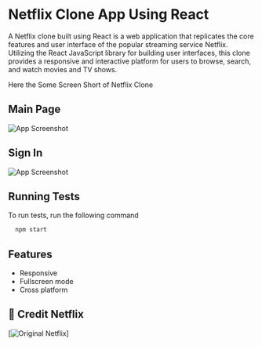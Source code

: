 
# Netflix Clone App Using React


A Netflix clone built using React is a web application that replicates the core features and user interface of the popular streaming service Netflix. Utilizing the React JavaScript library for building user interfaces, this clone provides a responsive and interactive platform for users to browse, search, and watch movies and TV shows. 

Here the Some Screen Short of Netflix Clone 






## Main Page

![App Screenshot](https://blogger.googleusercontent.com/img/b/R29vZ2xl/AVvXsEgUWMD-RI5Dj7Ed2zLzLha93DUlNmTpZaISI8A_5l3TrKvyyy6ynk5Ip2nUwAQs3NpnVzO0XU5gm1iv62apDBcrnkJ8SLnJ98sZHqbFRrg6tSYG-UcNa9Mr4pCkdFkjf8O2QWO6HrF_HcX8Q3fLxr8_C3v-eyxn1B7oansDXzE903IEFP1CRjX8ebYH/s5308/Screenshot_18-2-2024_1017_localhost.jpeg)


## Sign In
![App Screenshot](https://blogger.googleusercontent.com/img/b/R29vZ2xl/AVvXsEggcpa7Tb4OIu0G_noG_hXXS_3_6aXZU-dwUGUU_UGhQwdqnw4FizG75hVvHJmObXxerLneUz8sJigeQ6ed8UCiEn22VMoDc6jwKBqleI_TKt3diZky-t6JeWg57CYi6zvWGpLAhfbaIFsnubW6mGskWcciIY23YsE_MTegn7UWZ1_iU4tSrx02Xryk/s1755/Screenshot_18-2-2024_1122_localhost.jpeg)
## Running Tests

To run tests, run the following command

```bash
  npm start
```


## Features

- Responsive
- Fullscreen mode
- Cross platform


## 🔗 Credit Netflix
[![Original Netflix](https://www.netflix.com/in/)]

